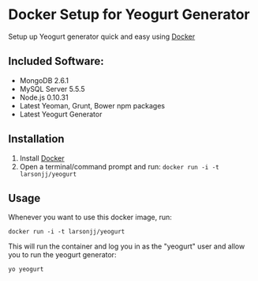 Docker Setup for Yeogurt Generator
==============

Setup up Yeogurt generator quick and easy using [Docker](https://docker.io)

## Included Software:

- MongoDB 2.6.1
- MySQL Server 5.5.5
- Node.js 0.10.31
- Latest Yeoman, Grunt, Bower npm packages
- Latest Yeogurt Generator

## Installation

1. Install [Docker](https://docs.docker.com/)
2. Open a terminal/command prompt and run: `docker run -i -t larsonjj/yeogurt`

## Usage
Whenever you want to use this docker image, run:

```docker run -i -t larsonjj/yeogurt```

This will run the container and log you in as the "yeogurt" user and allow you to run the yeogurt generator:

```yo yeogurt```
